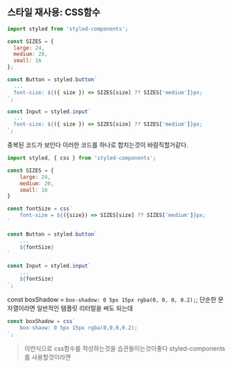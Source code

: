 ## 스타일 재사용: CSS함수
```jsx
import styled from 'styled-components';

const SIZES = {
  large: 24,
  medium: 20,
  small: 16
};

const Button = styled.button`
  ...
  font-size: ${({ size }) => SIZES[size] ?? SIZES['medium']}px;
`;

const Input = styled.input`
  ...
  font-size: ${({ size }) => SIZES[size] ?? SIZES['medium']}px;
`;
```
중복된 코드가 보인다 이러한 코드를 하나로 합치는것이 바람직할거같다.
```jsx
import styled, { css } from 'styled-components';

const SIZES = {
	large: 24,
	medium: 20,
	small: 16
}

const fontSize = css`
	font-size = ${({size}) => SIZES[size] ?? SIZES['medium']}px;
`

const Button = styled.button`
	...
	${fontSize}
`

const Input = styled.input`
	...
	${fontSize}
`;
```
const boxShadow = `
  box-shadow: 0 5px 15px rgba(0, 0, 0, 0.2);
`;
단순한 문자열이라면 일반적인 템플릿 리터럴을 써도 되는데
```jsx
const boxShadow = css`
	box-shaow: 0 5px 15px rgba(0,0,0,0.2);
`;
```
> 이런식으로 css함수를 작성하는것을 습관들이는것이좋다 styled-components를 사용할것이라면